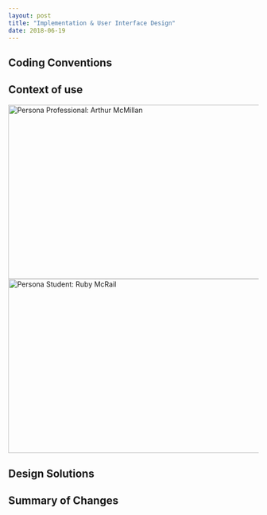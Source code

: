 ```yaml
---
layout: post
title: "Implementation & User Interface Design"
date: 2018-06-19
---
```


## Coding Conventions

## Context of use
<img src="{{site.baseurl}}/images/Persona_Professional.jpg" alt="Persona Professional: Arthur McMillan" width="1526" height="350">
<img src="{{site.baseurl}}/images/Persona_Student.jpg" alt="Persona Student: Ruby McRail" width="1526" height="350">

## Design Solutions

## Summary of Changes
